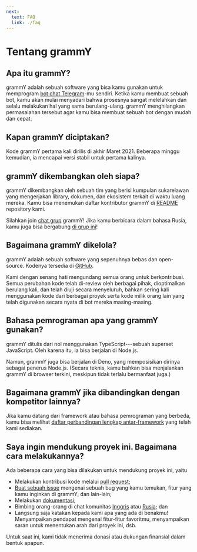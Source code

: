```yaml
---
next:
  text: FAQ
  link: ./faq
---
```


# Tentang grammY

## Apa itu grammY?

grammY adalah sebuah software yang bisa kamu gunakan untuk memprogram [bot chat Telegram](https://core.telegram.org/bots)-mu sendiri.
Ketika kamu membuat sebuah bot, kamu akan mulai menyadari bahwa prosesnya sangat melelahkan dan selalu melakukan hal yang sama berulang-ulang.
grammY menghilangkan permasalahan tersebut agar kamu bisa membuat sebuah bot dengan mudah dan cepat.

## Kapan grammY diciptakan?

Kode grammY pertama kali dirilis di akhir Maret 2021.
Beberapa minggu kemudian, ia mencapai versi stabil untuk pertama kalinya.

## grammY dikembangkan oleh siapa?

grammY dikembangkan oleh sebuah tim yang berisi kumpulan sukarelawan yang mengerjakan library, dokumen, dan ekosistem terkait di waktu luang mereka.
Kamu bisa menemukan daftar kontributor grammY di [README](https://github.com/grammyjs/grammY#contributors-) repository kami.

Silahkan join [chat grup](https://t.me/grammyjs) grammY!
Jika kamu berbicara dalam bahasa Rusia, kamu juga bisa bergabung [di grup ini](https://t.me/grammyjs_ru)!

## Bagaimana grammY dikelola?

grammY adalah sebuah software yang sepenuhnya bebas dan open-source.
Kodenya tersedia di [GitHub](https://github.com/grammyjs/grammY).

Kami dengan senang hati mengundang semua orang untuk berkontribusi.
Semua perubahan kode telah di-review oleh berbagai pihak, dioptimalkan berulang kali, dan telah diuji secara menyeluruh, bahkan sering kali menggunakan kode dari berbagai proyek serta kode milik orang lain yang telah digunakan secara nyata di bot mereka masing-masing.

## Bahasa pemrograman apa yang grammY gunakan?

grammY ditulis dari nol menggunakan TypeScript---sebuah superset JavaScript.
Oleh karena itu, ia bisa berjalan di Node.js.

Namun, grammY juga bisa berjalan di Deno, yang memposisikan dirinya sebagai penerus Node.js.
(Secara teknis, kamu bahkan bisa menjalankan grammY di browser terkini, meskipun tidak terlalu bermanfaat juga.)

## Bagaimana grammY jika dibandingkan dengan kompetitor lainnya?

Jika kamu datang dari framework atau bahasa pemrograman yang berbeda, kamu bisa melihat [daftar perbandingan lengkap antar-framework](./comparison) yang telah kami sediakan.

## Saya ingin mendukung proyek ini. Bagaimana cara melakukannya?

Ada beberapa cara yang bisa dilakukan untuk mendukung proyek ini, yaitu

- Melakukan kontribusi kode melalui [pull request](https://github.com/grammyjs/grammY/pulls);
- [Buat sebuah issue](https://github.com/grammyjs/grammY/issues/new) mengenai sebuah bug yang kamu temukan, fitur yang kamu inginkan di grammY, dan lain-lain;
- Melakukan [dokumentasi](https://github.com/grammyjs/website);
- Bimbing orang-orang di chat komunitas [Inggris](https://t.me/grammyjs) atau [Rusia](https://t.me/grammyjs_ru); dan
- Langsung saja katakan kepada kami apa yang ada di benakmu!
  Menyampaikan pendapat mengenai fitur-fitur favoritmu, menyampaikan saran untuk menentukan arah dari proyek ini, dsb.

Untuk saat ini, kami tidak menerima donasi atau dukungan finansial dalam bentuk apapun.
